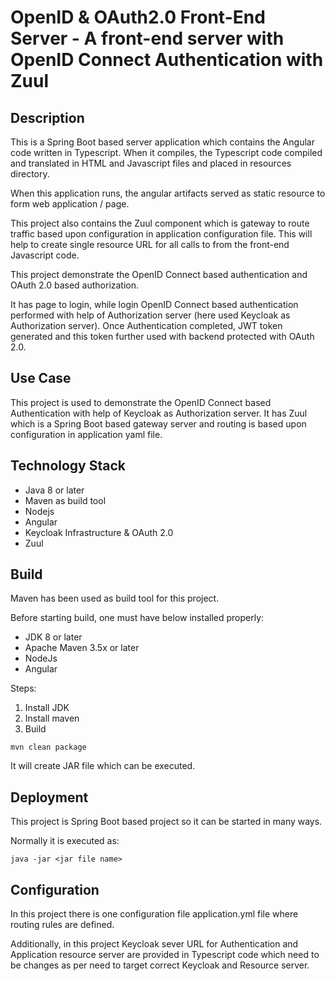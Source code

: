 # OpenID & OAuth2.0 Front-End Server - A front-end server with OpenID Connect Authentication with Zuul

## Description
This is a Spring Boot based server application which contains the Angular code written in Typescript. When it compiles, the Typescript code compiled and translated in HTML and Javascript files and placed in resources directory.

When this application runs, the angular artifacts served as static resource to form web application / page.

This project also contains the Zuul component which is gateway to route traffic based upon configuration in application configuration file. This will help to create single resource URL for all calls to from the front-end Javascript code.

This project demonstrate the OpenID Connect based authentication and OAuth 2.0 based authorization.

It has page to login, while login OpenID Connect based authentication performed with help of Authorization server (here used Keycloak as Authorization server). Once Authentication completed, JWT token generated and this token further used with backend protected with OAuth 2.0.

## Use Case
This project is used to demonstrate the OpenID Connect based Authentication with help of Keycloak as Authorization server. It has Zuul which is a Spring Boot based gateway server and routing is based upon configuration in application yaml file.

## Technology Stack
- Java 8 or later
- Maven as build tool
- Nodejs
- Angular
- Keycloak Infrastructure & OAuth 2.0
- Zuul

## Build
Maven has been used as build tool for this project.

Before starting build, one must have below installed properly:
- JDK 8 or later
- Apache Maven 3.5x or later
- NodeJs
- Angular

Steps:
1. Install JDK
2. Install maven
3. Build
```
mvn clean package
```
It will create JAR file which can be executed.

## Deployment 
This project is Spring Boot based project so it can be started in many ways.

Normally it is executed as:
```
java -jar <jar file name>
```

## Configuration
In this project there is one configuration file application.yml file where routing rules are defined.

Additionally, in this project Keycloak sever URL for Authentication and Application resource server are provided in Typescript code which need to be changes as per need to target correct Keycloak and Resource server.

 
